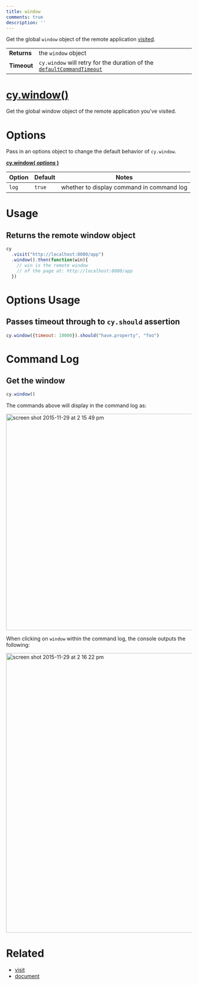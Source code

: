 ```yaml
---
title: window
comments: true
description: ''
---
```


Get the global `window` object of the remote application [visited](https://on.cypress.io/api/visit).

| | |
|--- | --- |
| **Returns** | the `window` object |
| **Timeout** | `cy.window` will retry for the duration of the [`defaultCommandTimeout`](https://on.cypress.io/guides/configuration#section-timeouts) |

# [cy.window()](#section-usage)

Get the global window object of the remote application you've visited.

# Options

Pass in an options object to change the default behavior of `cy.window`.

**[cy.window( *options* )](#section-options-usage)**

Option | Default | Notes
--- | --- | ---
`log` | `true` | whether to display command in command log

# Usage

## Returns the remote window object

```javascript
cy
  .visit("http://localhost:8080/app")
  .window().then(function(win){
    // win is the remote window
    // of the page at: http://localhost:8080/app
  })
```

# Options Usage

## Passes timeout through to `cy.should` assertion

```javascript
cy.window({timeout: 10000}).should("have.property", "foo")
```

# Command Log

## Get the window

```javascript
cy.window()
```

The commands above will display in the command log as:

<img width="587" alt="screen shot 2015-11-29 at 2 15 49 pm" src="https://cloud.githubusercontent.com/assets/1271364/11459397/ced0a6de-96a3-11e5-93b4-9abd9ffabd98.png">

When clicking on `window` within the command log, the console outputs the following:

<img width="758" alt="screen shot 2015-11-29 at 2 16 22 pm" src="https://cloud.githubusercontent.com/assets/1271364/11459398/d0e6f4be-96a3-11e5-8583-69dcffef9cd3.png">

# Related

- [visit](https://on.cypress.io/api/visit)
- [document](https://on.cypress.io/api/document)
